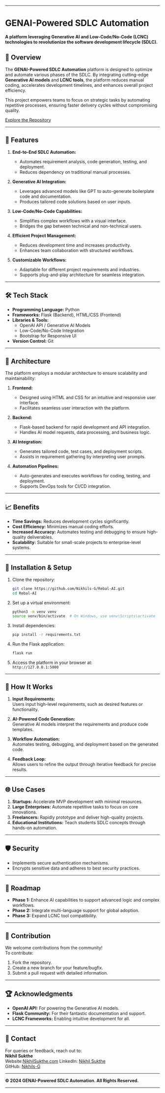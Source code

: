 



---

# GENAI-Powered SDLC Automation  
**A platform leveraging Generative AI and Low-Code/No-Code (LCNC) technologies to revolutionize the software development lifecycle (SDLC).**

## 🚀 Overview  
The **GENAI-Powered SDLC Automation** platform is designed to optimize and automate various phases of the SDLC. By integrating cutting-edge **Generative AI models** and **LCNC tools**, the platform reduces manual coding, accelerates development timelines, and enhances overall project efficiency.  

This project empowers teams to focus on strategic tasks by automating repetitive processes, ensuring faster delivery cycles without compromising quality.  

[Explore the Repository](https://github.com/Nikhils-G/Rebal-AI/)  

---

## 🌟 Features  

1. **End-to-End SDLC Automation:**  
   - Automates requirement analysis, code generation, testing, and deployment.  
   - Reduces dependency on traditional manual processes.  

2. **Generative AI Integration:**  
   - Leverages advanced models like GPT to auto-generate boilerplate code and documentation.  
   - Produces tailored code solutions based on user inputs.  

3. **Low-Code/No-Code Capabilities:**  
   - Simplifies complex workflows with a visual interface.  
   - Bridges the gap between technical and non-technical users.  

4. **Efficient Project Management:**  
   - Reduces development time and increases productivity.  
   - Enhances team collaboration with structured workflows.  

5. **Customizable Workflows:**  
   - Adaptable for different project requirements and industries.  
   - Supports plug-and-play architecture for seamless integration.  

---

## 🛠️ Tech Stack  

- **Programming Language:** Python  
- **Frameworks:** Flask (Backend), HTML/CSS (Frontend)  
- **Libraries & Tools:**  
  - OpenAI API / Generative AI Models  
  - Low-Code/No-Code Integration  
  - Bootstrap for Responsive UI  
- **Version Control:** Git  

---

## 📖 Architecture  

The platform employs a modular architecture to ensure scalability and maintainability:  

1. **Frontend:**  
   - Designed using HTML and CSS for an intuitive and responsive user interface.  
   - Facilitates seamless user interaction with the platform.  

2. **Backend:**  
   - Flask-based backend for rapid development and API integration.  
   - Handles AI model requests, data processing, and business logic.  

3. **AI Integration:**  
   - Generates tailored code, test cases, and deployment scripts.  
   - Assists in requirement gathering by interpreting user prompts.  

4. **Automation Pipelines:**  
   - Auto-generates and executes workflows for coding, testing, and deployment.  
   - Supports DevOps tools for CI/CD integration.  

---

## 📈 Benefits  

- **Time Savings:** Reduces development cycles significantly.  
- **Cost Efficiency:** Minimizes manual coding efforts.  
- **Increased Accuracy:** Automates testing and debugging to ensure high-quality deliverables.  
- **Scalability:** Suitable for small-scale projects to enterprise-level systems.  

---

## 🔧 Installation & Setup  

1. Clone the repository:  
   ```bash  
   git clone https://github.com/Nikhils-G/Rebal-AI.git  
   cd Rebal-AI  
   ```  

2. Set up a virtual environment:  
   ```bash  
   python3 -m venv venv  
   source venv/bin/activate  # On Windows, use venv\Scripts\activate  
   ```  

3. Install dependencies:  
   ```bash  
   pip install -r requirements.txt  
   ```  

4. Run the Flask application:  
   ```bash  
   flask run  
   ```  

5. Access the platform in your browser at:  
   `http://127.0.0.1:5000`  

---

## 🧠 How It Works  

1. **Input Requirements:**  
   Users input high-level requirements, such as desired features or functionality.  

2. **AI-Powered Code Generation:**  
   Generative AI models interpret the requirements and produce code templates.  

3. **Workflow Automation:**  
   Automates testing, debugging, and deployment based on the generated code.  

4. **Feedback Loop:**  
   Allows users to refine the output through iterative feedback for precise results.  

---

## 🌐 Use Cases  

1. **Startups:** Accelerate MVP development with minimal resources.  
2. **Large Enterprises:** Automate repetitive tasks to focus on core innovations.  
3. **Freelancers:** Rapidly prototype and deliver high-quality projects.  
4. **Educational Institutions:** Teach students SDLC concepts through hands-on automation.  

---

## 🛡️ Security  

- Implements secure authentication mechanisms.  
- Encrypts sensitive data and adheres to best security practices.  

---

## 📅 Roadmap  

- **Phase 1:** Enhance AI capabilities to support advanced logic and complex workflows.  
- **Phase 2:** Integrate multi-language support for global adoption.  
- **Phase 3:** Expand LCNC tool compatibility.  

---

## 🙌 Contribution  

We welcome contributions from the community!  
To contribute:  

1. Fork the repository.  
2. Create a new branch for your feature/bugfix.  
3. Submit a pull request with detailed information.  

---

## 🏆 Acknowledgments  

- **OpenAI API:** For powering the Generative AI models.  
- **Flask Community:** For their fantastic documentation and support.  
- **LCNC Frameworks:** Enabling intuitive development for all.  

---



## 📧 Contact  

For queries or feedback, reach out to:  
**Nikhil Sukthe**  
Website:[NikhilSukthe.com](https://nikhilsukthe.vercel.app/) 
LinkedIn: [Nikhil Sukthe](http://www.linkedin.com/in/nikhilsukthe)  
GitHub: [Nikhils-G](https://github.com/Nikhils-G)  

---

**© 2024 GENAI-Powered SDLC Automation. All Rights Reserved.**

---
